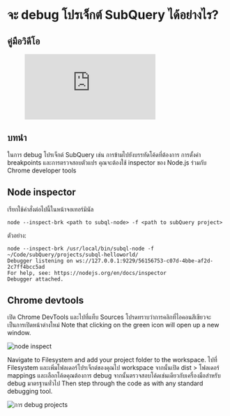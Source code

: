 # จะ debug โปรเจ็กต์ SubQuery ได้อย่างไร?

## คู่มือวิดีโอ

<figure class="video_container">
  <iframe src="https://www.youtube.com/embed/6NlaO-YN2q4" frameborder="0" allowfullscreen="true"></iframe>
</figure>

## บทนำ

ในการ debug โปรเจ็กต์ SubQuery เช่น การข้ามไปยังบรรทัดโค้ดที่ต้องการ การตั้งค่า breakpoints และการตรวจสอบตัวแปร คุณจะต้องใช้ inspector ของ Node.js ร่วมกับ Chrome developer tools

## Node inspector

เรียกใช้คำสั่งต่อไปนี้ในหน้าจอเทอร์มินัล

```shell
node --inspect-brk <path to subql-node> -f <path to subQuery project>
```

ตัวอย่าง:
```shell
node --inspect-brk /usr/local/bin/subql-node -f ~/Code/subQuery/projects/subql-helloworld/
Debugger listening on ws://127.0.0.1:9229/56156753-c07d-4bbe-af2d-2c7ff4bcc5ad
For help, see: https://nodejs.org/en/docs/inspector
Debugger attached.
```

## Chrome devtools

เปิด Chrome DevTools และไปที่แท็บ Sources โปรดทราบว่าการคลิกที่ไอคอนสีเขียวจะเป็นการเปิดหน้าต่างใหม่ Note that clicking on the green icon will open up a new window.

![node inspect](/assets/img/node_inspect.png)

Navigate to Filesystem and add your project folder to the workspace. ไปที่ Filesystem และเพิ่มโฟลเดอร์โปรเจ็กต์ของคุณไป workspace จากนั้นเปิด dist > โฟลเดอร์ mappings และเลือกโค้ดคุณต้องการ debug จากนั้นตรวจสอบโค้ดเช่นเดียวกับเครื่องมือสำหรับ debug มาตรฐานทั่วไป Then step through the code as with any standard debugging tool.

![การ debug projects](/assets/img/debugging_projects.png)
